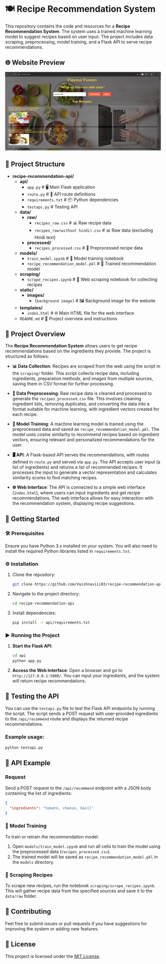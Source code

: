 # 🍽️ Recipe Recommendation System

This repository contains the code and resources for a **Recipe Recommendation System**. The system uses a trained machine learning model to suggest recipes based on user input. The project includes data scraping, preprocessing, model training, and a Flask API to serve recipe recommendations.

## 🌐 Website Preview

![Website Screenshot](static/images/website_screenshot.png)


## 📁 Project Structure

- **recipe-recommendation-api/**
  - **api/**
    - `app.py`                   # 🖥️ Main Flask application
    - `route.py`                 # 🔄 API route definitions
    - `requirements.txt`         # 📦 Python dependencies
    - `testapi.py`               # Testing API
  - **data/**
    - **raw/**
      - `recipes_raw.csv`       # 📊 Raw recipe data
      - `recipes_raw(without hindi).csv`  # 📊 Raw data (excluding Hindi text)
    - **processed/**
      - `recipes_processed.csv`  # 🧹 Preprocessed recipe data
  - **models/**
    - `train_model.ipynb`       # 📓 Model training notebook
    - `recipe_recommendation_model.pkl`  # 🤖 Trained recommendation model
  - **scraping/**
    - `scrape_recipes.ipynb`    # 🍴 Web scraping notebook for collecting recipes
  - **static/**
    - **images/**
      - `[background image]`     # 🖼️ Background image for the website
  - **templates/**
    - `index.html`               # 🌐 Main HTML file for the web interface
  - `README.md`                  # 📖 Project overview and instructions


## 🌟 Project Overview

The **Recipe Recommendation System** allows users to get recipe recommendations based on the ingredients they provide. The project is structured as follows:

- **📊 Data Collection**: Recipes are scraped from the web using the script in the `scraping/` folder. This script collects recipe data, including ingredients, preparation methods, and images from multiple sources, saving them in CSV format for further processing.
  
- **🧹 Data Preprocessing**: Raw recipe data is cleaned and processed to generate the `recipes_processed.csv` file. This involves cleaning ingredient lists, removing duplicates, and converting the data into a format suitable for machine learning, with ingredient vectors created for each recipe.

- **🤖 Model Training**: A machine learning model is trained using the preprocessed data and saved as `recipe_recommendation_model.pkl`. The model uses cosine similarity to recommend recipes based on ingredient vectors, ensuring relevant and personalized recommendations for the user.

- **🖥️ API**: A Flask-based API serves the recommendations, with routes defined in `route.py` and served via `app.py`. The API accepts user input (a list of ingredients) and returns a list of recommended recipes. It processes the input to generate a vector representation and calculates similarity scores to find matching recipes.

- **🌐 Web Interface**: The API is connected to a simple web interface (`index.html`), where users can input ingredients and get recipe recommendations. The web interface allows for easy interaction with the recommendation system, displaying recipe suggestions.


## 🚀 Getting Started

### 🛠️ Prerequisites

Ensure you have Python 3.x installed on your system. You will also need to install the required Python libraries listed in `requirements.txt`.

### ⚙️ Installation

1. Clone the repository:
    ```bash
    git clone https://github.com/Vaishnaviii03/recipe-recommendation-api.git
    ```

2. Navigate to the project directory:
    ```bash
    cd recipe-recommendation-api
    ```

3. Install dependencies:
    ```bash
    pip install -r api/requirements.txt
    ```

### ▶️ Running the Project

1. **Start the Flask API**:
    ```bash
    cd api
    python app.py
    ```

2. **Access the Web Interface**: Open a browser and go to `http://127.0.0.1:5000/`. You can input your ingredients, and the system will return recipe recommendations.

## 🧪 Testing the API

You can use the `testapi.py` file to test the Flask API endpoints by running the script. The script sends a POST request with user-provided ingredients to the `/api/recommend` route and displays the returned recipe recommendations.

### Example usage:

```bash
python testapi.py

```

## 📡 API Example

### Request
Send a POST request to the `/api/recommend` endpoint with a JSON body containing the list of ingredients:

```json
{
  "ingredients": "tomato, cheese, basil"
}
```

### 🧠 Model Training

To train or retrain the recommendation model:

1. Open `models/train_model.ipynb` and run all cells to train the model using the preprocessed data (`recipes_processed.csv`).
2. The trained model will be saved as `recipe_recommendation_model.pkl` in the `models` directory.

### 🍴 Scraping Recipes

To scrape new recipes, run the notebook `scraping/scrape_recipes.ipynb`. This will gather recipe data from the specified sources and save it to the `data/raw` folder.

## 🤝 Contributing

Feel free to submit issues or pull requests if you have suggestions for improving the system or adding new features.

## 📜 License

This project is licensed under the [MIT License](LICENSE).
